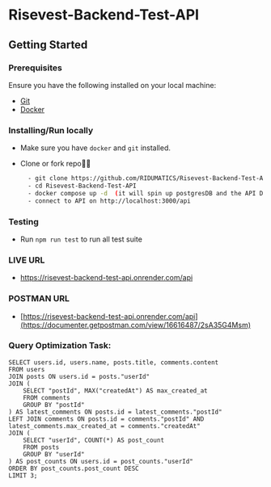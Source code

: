 # Risevest-Backend-Test-API

## Getting Started

### Prerequisites

Ensure you have the following installed on your local machine:

- [Git](https://git-scm.com/downloads)
- [Docker](https://www.docker.com/)

### Installing/Run locally

- Make sure you have `docker` and `git` installed.

- Clone or fork repo🤷‍♂

  ```bash
    - git clone https://github.com/RIDUMATICS/Risevest-Backend-Test-API.git
    - cd Risevest-Backend-Test-API
    - docker compose up -d  (it will spin up postgresDB and the API Docker Image)
    - connect to API on http://localhost:3000/api
  ```
### Testing
- Run `npm run test` to run all test suite

### LIVE URL
  - https://risevest-backend-test-api.onrender.com/api

### POSTMAN URL
  - [https://risevest-backend-test-api.onrender.com/api](https://documenter.getpostman.com/view/16616487/2sA35G4Msm)


### Query Optimization Task: 
```
SELECT users.id, users.name, posts.title, comments.content
FROM users
JOIN posts ON users.id = posts."userId"
JOIN (
    SELECT "postId", MAX("createdAt") AS max_created_at
    FROM comments
    GROUP BY "postId"
) AS latest_comments ON posts.id = latest_comments."postId"
LEFT JOIN comments ON posts.id = comments."postId" AND latest_comments.max_created_at = comments."createdAt"
JOIN (
    SELECT "userId", COUNT(*) AS post_count
    FROM posts
    GROUP BY "userId"
) AS post_counts ON users.id = post_counts."userId"
ORDER BY post_counts.post_count DESC
LIMIT 3;
```
